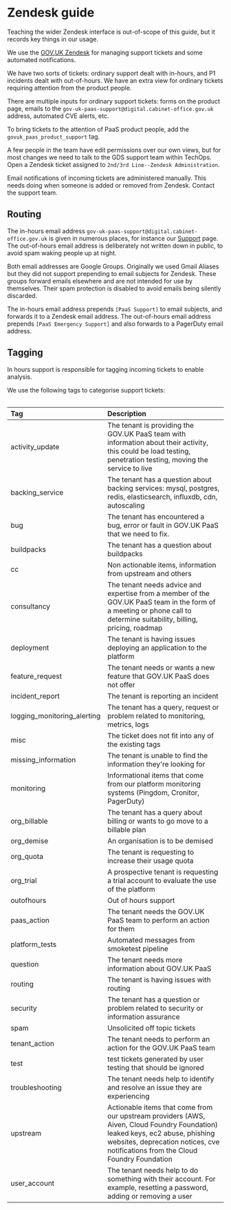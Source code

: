 # Zendesk guide

Teaching the wider Zendesk interface is out-of-scope of this guide, but it records key things in our usage.

We use the [GOV.UK Zendesk](https://govuk.Zendesk.com/agent/filters) for managing support tickets and some automated notifications.

We have two sorts of tickets: ordinary support dealt with in-hours, and P1 incidents dealt with out-of-hours. We have an extra view for ordinary tickets requiring attention from the product people.

There are multiple inputs for ordinary support tickets: forms on the product page, emails to the `gov-uk-paas-support@digital.cabinet-office.gov.uk` address, automated CVE alerts, etc.

To bring tickets to the attention of PaaS product people, add the `govuk_paas_product_support` tag.

A few people in the team have edit permissions over our own views, but for most changes we need to talk to the GDS support team within TechOps. Open a Zendesk ticket assigned to `2nd/3rd Line--Zendesk Administration`.

Email notifications of incoming tickets are administered manually. This needs doing when someone is added or removed from Zendesk. Contact the support team.

## Routing

The in-hours email address `gov-uk-paas-support@digital.cabinet-office.gov.uk` is given in numerous places, for instance our [Support](https://admin.london.cloud.service.gov.uk/support) page. The out-of-hours email address is deliberately not written down in public, to avoid spam waking people up at night.

Both email addresses are Google Groups. Originally we used Gmail Aliases but they did not support prepending to email subjects for Zendesk. These groups forward emails elsewhere and are not intended for use by themselves. Their spam protection is disabled to avoid emails being silently discarded.

The in-hours email address prepends `[PaaS Support]` to email subjects, and forwards it to a Zendesk email address. The out-of-hours email address prepends `[PaaS Emergency Support]` and also forwards to a PagerDuty email address.

## Tagging

In hours support is responsible for tagging incoming tickets to enable analysis.

We use the following tags to categorise support tickets:

<div style="height:1px;font-size:1px;">&nbsp;</div>

| Tag| Description |
|:---|:---|
|activity_update|The tenant is providing the GOV.UK PaaS team with information about their activity, this could be load testing, penetration testing, moving the service to live|
|backing_service|The tenant has a question about backing services: mysql, postgres, redis, elasticsearch, influxdb, cdn, autoscaling|
|bug|The tenant has encountered a bug, error or fault in GOV.UK PaaS that we need to fix.|
|buildpacks|The tenant has a question about buildpacks|
|cc|Non actionable items, information from upstream and others|
|consultancy|The tenant needs advice and expertise from a member of the GOV.UK PaaS team in the form of a meeting or phone call to determine suitability, billing, pricing, roadmap|
|deployment|The tenant is having issues deploying an application to the platform|
|feature_request|The tenant needs or wants a new feature that GOV.UK PaaS does not offer|
|incident_report|The tenant is reporting an incident|
|logging_monitoring_alerting|The tenant has a query, request or problem related to monitoring, metrics, logs |
|misc|The ticket does not fit into any of the existing tags|
|missing_information |The tenant is unable to find the information they're looking for |
|monitoring|Informational items that come from our platform monitoring systems (Pingdom, Cronitor, PagerDuty)|
|org_billable|The tenant has a query about billing or wants to go move to a billable plan|
|org_demise|An organisation is to be demised|
|org_quota|The tenant is requesting to increase their usage quota|
|org_trial|A prospective tenant is requesting a trial account to evaluate the use of the platform|
|outofhours|Out of hours support|
|paas_action|The tenant needs the GOV.UK PaaS team to perform an action for them|
|platform_tests|Automated messages from smoketest pipeline|
|question|The tenant needs more information about GOV.UK PaaS|
|routing|The tenant is having issues with routing|
|security|The tenant has a question or problem related to security or information assurance|
|spam|Unsolicited off topic tickets|
|tenant_action|The tenant needs to perform an action for the GOV.UK PaaS team|
|test|test tickets generated by user testing that should be ignored|
|troubleshooting|The tenant needs help to identify and resolve an issue they are experiencing|
|upstream|Actionable items that come from our upstream providers (AWS, Aiven, Cloud Foundry Foundation) leaked keys, ec2 abuse, phishing websites, deprecation notices, cve notifications from the Cloud Foundry Foundation|
|user_account|The tenant needs help to do something with their account. For example, resetting a password, adding or removing a user|

<div style="height:1px;font-size:1px;">&nbsp;</div>

